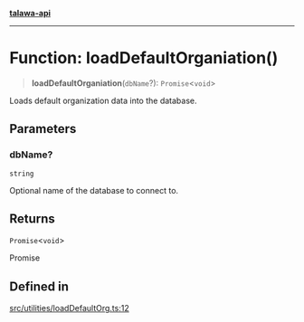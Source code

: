 [**talawa-api**](../../../README.md)

***

# Function: loadDefaultOrganiation()

> **loadDefaultOrganiation**(`dbName`?): `Promise`\<`void`\>

Loads default organization data into the database.

## Parameters

### dbName?

`string`

Optional name of the database to connect to.

## Returns

`Promise`\<`void`\>

Promise<void>

## Defined in

[src/utilities/loadDefaultOrg.ts:12](https://github.com/Suyash878/talawa-api/blob/e4413cec641a837926071678fed3c7f67234e31e/src/utilities/loadDefaultOrg.ts#L12)
